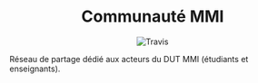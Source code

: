 <h1 align="center">Communauté MMI</h1>
<p align="center">  
<img src="https://travis-ci.com/demangejeremy/mmi-communaute.svg?branch=master" alt="Travis" />
</p>

Réseau de partage dédié aux acteurs du DUT MMI (étudiants et enseignants).
